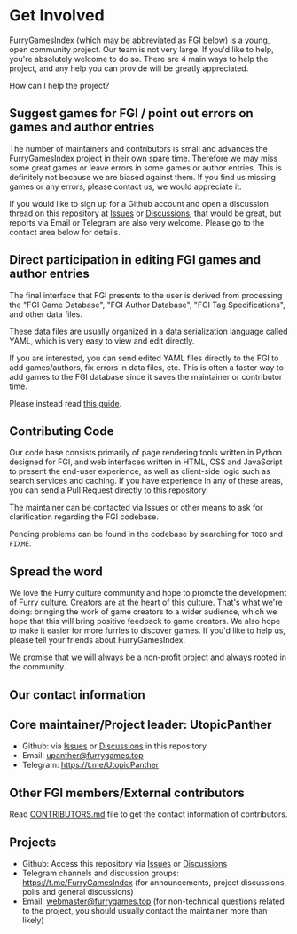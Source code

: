 # Get Involved

FurryGamesIndex (which may be abbreviated as FGI below) is a young, open community project. Our team is not very large. If you'd like to help, you're absolutely welcome to do so. There are 4 main ways to help the project, and any help you can provide will be greatly appreciated.

How can I help the project?

## Suggest games for FGI / point out errors on games and author entries

The number of maintainers and contributors is small and advances the FurryGamesIndex project in their own spare time. Therefore we may miss some great games or leave errors in some games or author entries. This is definitely not because we are biased against them. If you find us missing games or any errors, please contact us, we would appreciate it.

If you would like to sign up for a Github account and open a discussion thread on this repository at [Issues](https://github.com/FurryGamesIndex/games/issues) or [Discussions](https://github.com/FurryGamesIndex/games/discussions), that would be great, but reports via Email or Telegram are also very welcome. Please go to the contact area below for details.

## Direct participation in editing FGI games and author entries

The final interface that FGI presents to the user is derived from processing the "FGI Game Database", "FGI Author Database", "FGI Tag Specifications", and other data files.

These data files are usually organized in a data serialization language called YAML, which is very easy to view and edit directly.

If you are interested, you can send edited YAML files directly to the FGI to add games/authors, fix errors in data files, etc. This is often a faster way to add games to the FGI database since it saves the maintainer or contributor time.

Please instead read [this guide](Contribute.en.md).

## Contributing Code

Our code base consists primarily of page rendering tools written in Python designed for FGI, and web interfaces written in HTML, CSS and JavaScript to present the end-user experience, as well as client-side logic such as search services and caching. If you have experience in any of these areas, you can send a Pull Request directly to this repository!

The maintainer can be contacted via Issues or other means to ask for clarification regarding the FGI codebase.

Pending problems can be found in the codebase by searching for `TODO` and `FIXME`.

## Spread the word

We love the Furry culture community and hope to promote the development of Furry culture. Creators are at the heart of this culture. That's what we're doing: bringing the work of game creators to a wider audience, which we hope that this will bring positive feedback to game creators. We also hope to make it easier for more furries to discover games. If you'd like to help us, please tell your friends about FurryGamesIndex.

We promise that we will always be a non-profit project and always rooted in the community.

<a id="anchor_contact">

## Our contact information

## Core maintainer/Project leader: UtopicPanther

- Github: via [Issues](https://github.com/FurryGamesIndex/games/issues) or [Discussions](https://github.com/FurryGamesIndex/games/discussions) in this repository
- Email: upanther@furrygames.top
- Telegram: https://t.me/UtopicPanther

## Other FGI members/External contributors

Read [CONTRIBUTORS.md](./CONTRIBUTORS.md) file to get the contact information of contributors.

## Projects

- Github: Access this repository via [Issues](https://github.com/FurryGamesIndex/games/issues) or [Discussions](https://github.com/FurryGamesIndex/games/discussions)
- Telegram channels and discussion groups: https://t.me/FurryGamesIndex (for announcements, project discussions, polls and general discussions)
- Email: webmaster@furrygames.top (for non-technical questions related to the project, you should usually contact the maintainer more than likely)


